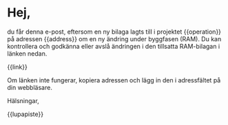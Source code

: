 # Hej, 

du får denna e-post, eftersom en ny bilaga lagts till i projektet
{{operation}} på adressen {{address}} om en ny ändring under byggfasen
(RAM). Du kan kontrollera och godkänna eller avslå ändringen i den
tillsatta RAM-bilagan i länken nedan.

{{link}} 

Om länken inte fungerar, kopiera adressen och lägg in den i
adressfältet på din webbläsare.

Hälsningar, 

{{lupapiste}}

